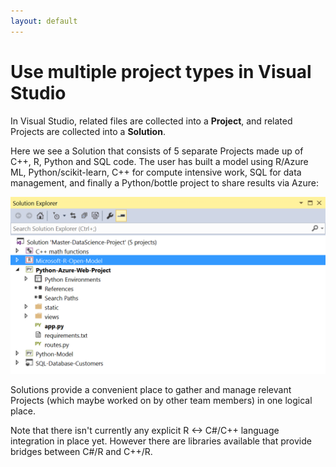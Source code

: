 ```yaml
---
layout: default
---
```



# Use multiple project types in Visual Studio

In Visual Studio, related files are collected into a **Project**, and related Projects are collected into a **Solution**.  

Here we see a Solution that consists of 5 separate Projects made up of C\++, R, Python and SQL code.  The user has built a model using R/Azure ML, Python/scikit-learn, C++ for compute intensive work, SQL for data management, and finally a Python/bottle project to share results via Azure:


![Help window](./media/polyglot.png)

Solutions provide a convenient place to gather and manage relevant Projects (which maybe worked on by other team members) in one logical place.

Note that there isn't currently any explicit R <-> C#/C\++ language integration in place yet.  However there are libraries available that provide bridges between C#/R and C\++/R.
